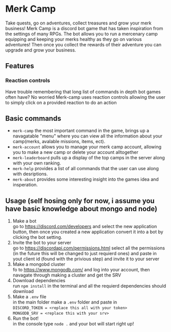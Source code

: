 # Merk Camp
Take quests, go on adventures, collect treasures and grow your merk business! Merk Camp is a discord bot game that has taken inspiration from the settings of many RPGs. The bot allows you to run a mercenary camp equipping and keeping your merks healthy as they go on various adventures! Then once you collect the rewards of their adventure you can upgrade and grow your business.

## Features
### Reaction controls
Have trouble remembering that long list of commands in depth bot games often have? No worried Merk-camp uses reaction controls allowing the user to simply click on a provided reaction to do an action

## Basic commands
- ``merk-camp`` the most important command in the game, brings up a navagatable "menu" where you can view all the information about your camp(merks, avalable missions, items, ect).
- ``merk-account`` allows you to manage your merk camp account, allowing you to make a new camp or delete your account alltogether
- ``merk-leaderboard`` pulls up a display of the top camps in the server along with your own ranking.
- ``merk-help`` provides a list of all commands that the user can use along with desriptions.
- ``merk-about`` provides some interesting insight into the games idea and insperation.

## Usage (self hosing only for now, i assume you have basic knowledge about mongo and node)
1. Make a bot  
go to https://discord.com/developers and select the new application button, then once you created a new application convert it into a bot by clicking the bot setting.
2. Invite the bot to your server  
go to https://discordapi.com/permissions.html select all the permissions (in the future this will be changed to just requierd ones) and paste in yout client id (found with the privious step) and invite it to your server
4. Make a mongobd cluster  
fo to https://www.mongodb.com/ and log into your account, then navagate through making a cluster and get the SRV
4. Download dependencies   
run ```npm install``` in the terminal and all the requierd dependencies should download
5. Make a ``.env`` file  
in the main folder make a ``.env`` folder and paste in  
```DISCORD_TOKEN = <replace this all with your token>```  
```MONGODB_SRV = <replace this with your srv>```
6. Run the bot!  
in the console type ```node .``` and your bot will start right up!

